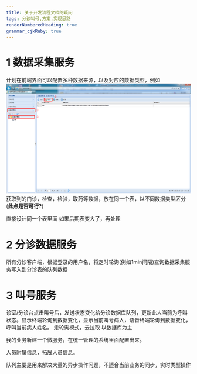 ```yaml
---
title: 关于开发流程文档的疑问
tags: 分诊叫号,方案,实现思路
renderNumberedHeading: true
grammar_cjkRuby: true
---
```


# 1 数据采集服务
计划在前端界面可以配置多种数据来源，以及对应的数据类型，例如
![数据源界面示例](https://raw.githubusercontent.com/zhan2020edu/markdownstore/master/小书匠/1582516872671.png)
获取到的门诊，检查，检验，取药等数据，放在同一个表，以不同数据类型区分(**此点是否可行?**)

直接设计同一个表里面  如果后期表变大了，再处理
# 2 分诊数据服务
所有分诊客户端，根据登录的用户名，将定时轮询(例如1min间隔)查询数据采集服务写入到分诊表的队列数据
# 3 叫号服务
诊室/分诊台点击叫号后，发送状态变化给分诊数据库队列，更新此人当前为呼叫状态。显示终端轮询到数据变化，显示当前叫号病人，语音终端轮询到数据变化，呼叫当前病人姓名。
走轮询模式，去拉取 以数据库为主


我的业务新建一个微服务，在统一管理的系统里面配置出来。


人员附属信息，拓展人员信息。


队列主要是用来解决大量的异步操作问题，不适合当前业务的同步，实时类型操作